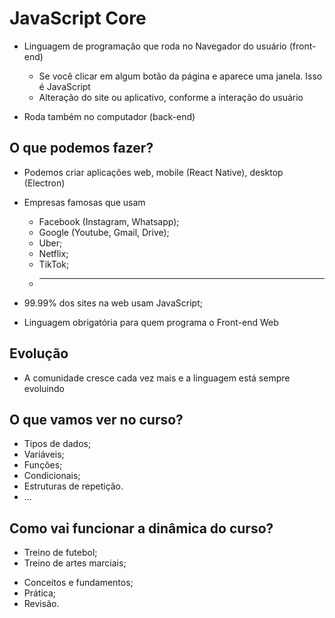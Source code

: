 # JavaScript Core

* Linguagem de programação que roda no Navegador do usuário (front-end)
    * Se você clicar em algum botão da página e aparece uma janela. Isso é JavaScript
    * Alteração do site ou aplicativo, conforme a interação do usuário

* Roda também no computador (back-end)

## O que podemos fazer?

* Podemos criar aplicações web, mobile (React Native), desktop (Electron)
* Empresas famosas que usam
    * Facebook (Instagram, Whatsapp);
    * Google (Youtube, Gmail, Drive);
    * Uber;
    * Netflix;
    * TikTok;
    * ---

* 99.99% dos sites na web usam JavaScript;
* Linguagem obrigatória para quem programa o Front-end Web

## Evolução

* A comunidade cresce cada vez mais e a linguagem está sempre evoluindo

## O que vamos ver no curso?

- Tipos de dados;
- Variáveis;
- Funções;
- Condicionais;
- Estruturas de repetição.
- ...

## Como vai funcionar a dinâmica do curso?

- Treino de futebol;
- Treino de artes marciais;

* Conceitos e fundamentos;
* Prática;
* Revisão.